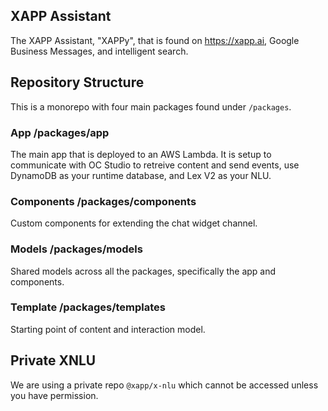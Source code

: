 ## XAPP Assistant

The XAPP Assistant, "XAPPy", that is found on https://xapp.ai, Google Business Messages, and intelligent search.

## Repository Structure

This is a monorepo with four main packages found under `/packages`.

### App /packages/app

The main app that is deployed to an AWS Lambda. It is setup to communicate with OC Studio to retreive content and send events, use DynamoDB as your runtime database, and Lex V2 as your NLU.

### Components /packages/components

Custom components for extending the chat widget channel.

### Models /packages/models

Shared models across all the packages, specifically the app and components.

### Template /packages/templates

Starting point of content and interaction model.

## Private XNLU

We are using a private repo `@xapp/x-nlu` which cannot be accessed unless you have permission.
